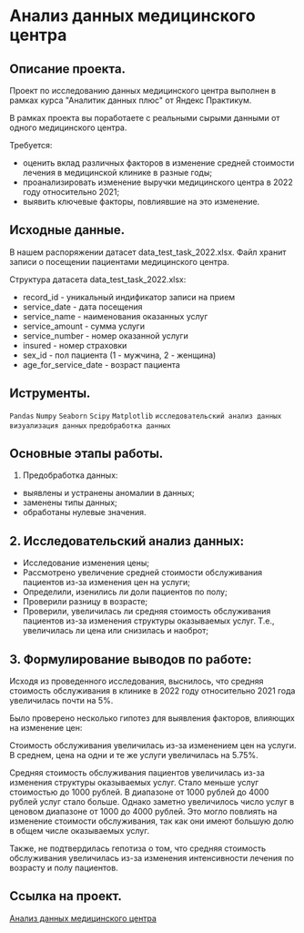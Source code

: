 # Анализ данных медицинского центра

## Описание проекта.

Проект по исследованию данных медицинского центра выполнен в рамках курса "Аналитик данных плюс" от Яндекс Практикум.

В рамках проекта вы поработаете с реальными сырыми данными от одного медицинского центра.

Требуется:

* оценить вклад различных факторов в изменение средней стоимости лечения в медицинской клинике в разные годы;
* проанализировать изменение выручки медицинского центра в 2022 году относительно 2021;
* выявить ключевые факторы, повлиявшие на это изменение.

## Исходные данные.

В нашем распоряжении датасет data_test_task_2022.xlsx. Файл хранит записи о посещении пациентами медицинского центра.

Структура датасета data_test_task_2022.xlsx:

* record_id - уникальный индификатор записи на прием
* service_date - дата посещения
* service_name - наименования оказанных услуг
* service_amount - сумма услуги
* service_number - номер оказанной услуги
* insured - номер страховки
* sex_id - пол пациента (1 - мужчина, 2 - женщина)
* age_for_service_date - возраст пациента

## Иструменты.

```Pandas``` ```Numpy``` ```Seaborn``` ```Scipy``` ```Matplotlib``` ```исследовательский анализ данных``` ```визуализация данных``` ```предобработка данных```

## Основные этапы работы.

1. Предобработка данных:
* выявлены и устранены аномалии в данных;
* заменены типы данных;
* обработаны нулевые значения.

## 2. Исследовательский анализ данных:

* Исследование изменения цены;
* Рассмотрено увеличение средней стоимости обслуживания пациентов из-за изменения цен на услуги;
* Определили, изенились ли доли пациентов по полу;
* Проверили разницу в возрасте;
* Проверили, увеличилась ли средняя стоимость обслуживания пациентов из-за изменения структуры оказываемых услуг. Т.е., увеличилась ли цена или снизилась и наоброт;

## 3. Формулирование выводов по работе:

Исходя из проведенного исследования, выснилось, что средняя стоимость обслуживания в клинике в 2022 году относительно 2021 года увеличилась почти на 5%.

Было проверено несколько гипотез для выявления факторов, влияющих на изменение цен:

Стоимость обслуживания увеличилась из-за изменением цен на услуги. В среднем, цена на одни и те же услуги увеличилась на 5.75%.

Средняя стоимость обслуживания пациентов увеличилась из-за изменения структуры оказываемых услуг. Стало меньше услуг стоимостью до 1000 рублей. В диапазоне от 1000 рублей до 4000 рублей услуг стало больше. Однако заметно увеличилось число услуг в ценовом диапазоне от 1000 до 4000 рублей. Это могло повлиять на изменение стоимости обслуживания, так как они имеют большую долю в общем числе оказываемых услуг.

Также, не подтвердилась гепотиза о том, что средняя стоимость обслуживания увеличилась из-за изменения интенсивности лечения по возрасту и полу пациентов.

## Ссылка на проект.

[Анализ данных медицинского центра]()
